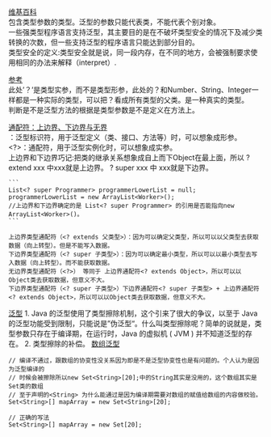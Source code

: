 [维基百科](https://zh.wikipedia.org/wiki/%E6%B3%9B%E5%9E%8B)    
    包含类型参数的类型。泛型的参数只能代表类，不能代表个别对象。     
    一些强类型程序语言支持泛型，其主要目的是在不破坏类型安全的情况下及减少类转换的次数，但一些支持泛型的程序语言只能达到部分目的。    
    类型安全的定义:类型安全就是说，同一段内存，在不同的地方，会被强制要求使用相同的办法来解释（interpret）.     


[参考](https://blog.csdn.net/s10461/article/details/53941091)     
    此处’？’是类型实参，而不是类型形参，此处的？和Number、String、Integer一样都是一种实际的类型，可以把？看成所有类型的父类。是一种真实的类型。   
    判断是不是泛型方法的根据是类型参数是不是定义在方法上。    

  
    
[通配符：上边界、下边界与无界](https://blog.csdn.net/hanchao5272/article/details/79355931)      
    <T>：泛型标识符，用于泛型定义（类、接口、方法等）时，可以想象成形参。     
    <?>：通配符，用于泛型实例化时，可以想象成实参。      
    上边界和下边界巧记:把类的继承关系想象成自上而下Object在最上面，所以 ? extend xxx 中xxx就是上边界。 ? super xxx 中 xxx就是下边界。 

    ```
    List<? super Programmer> programmerLowerList = null;
    programmerLowerList = new ArrayList<Worker>();
    //上边界和下边界确定的是 List<? super Programmer> 的引用是否能指向new ArrayList<Worker>()。
    ```
    
    上边界类型通配符（<? extends 父类型>）：因为可以确定父类型，所以可以以父类型去获取数据（向上转型）。但是不能写入数据。     
    下边界类型通配符（<? super 子类型>）：因为可以确定最小类型，所以可以以最小类型去写入数据（向上转型）。而不能获取数据。     
    无边界类型通配符（<?>） 等同于 上边界通配符<? extends Object>，所以可以以Object类去获取数据，但意义不大。      
    下边界类型通配符（<? super 子类型>）下边界通配符<? super 子类型> + 上边界通配符<? extends Object>，所以可以以Object类去获取数据，但意义不大。     



[泛型](https://segmentfault.com/a/1190000005179142)
    1. Java 的泛型使用了类型擦除机制，这个引来了很大的争议，以至于 Java 的泛型功能受到限制，只能说是”伪泛型“。什么叫类型擦除呢？简单的说就是，类型参数只存在于编译期，在运行时，Java 的虚拟机 ( JVM ) 并不知道泛型的存在。
    2. 类型擦除的补偿。
[数组泛型](https://www.zhihu.com/question/20928981)
```
// 编译不通过，跟数组的协变性没关系因为即是不是泛型协变性也是有问题的。个人认为是因为泛型编译的
// 时候会被擦除所以new Set<String>[20];中的String其实是没用的，这个数组其实是Set类的数组
// 至于声明的<String> 为什么能通过是因为编译期需要对数组的赋值给数组的内容做校验。
Set<String>[] mapArray = new Set<String>[20];

// 正确的写法
Set<String>[] mapArray = new Set[20];


```
